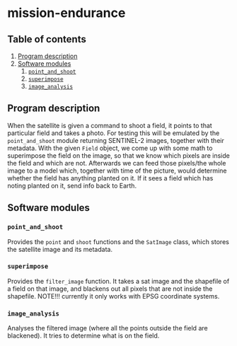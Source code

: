 # mission-endurance

## Table of contents

1. [Program description](#program-description)
2. [Software modules](#software-modules)
    1. [`point_and_shoot`](#point_and_shoot)
    2. [`superimpose`](#superimpose)
    3. [`image_analysis`](#image_analysis)

## Program description

When the satellite is given a command to shoot a field, it points to that particular field and takes a photo. For testing this will be emulated by the `point_and_shoot` module returning SENTINEL-2 images, together with their metadata. With the given `Field` object, we come up with some math to superimpose the field on the image, so that we know which pixels are inside the field and which are not. Afterwards we can feed those pixels/the whole image to a model which, together with time of the picture, would determine whether the field has anything planted on it. If it sees a field which has noting planted on it, send info back to Earth. 

## Software modules

### `point_and_shoot`

Provides the `point` and `shoot` functions and the `SatImage` class, which stores the satellite image and its metadata.

### `superimpose`

Provides the `filter_image` function. It takes a sat image and the shapefile of a field on that image, and blackens out all pixels that are not inside the shapefile. NOTE!!! currently it only works with EPSG coordinate systems.

### `image_analysis`

Analyses the filtered image (where all the points outside the field are blackened). It tries to determine what is on the field.
